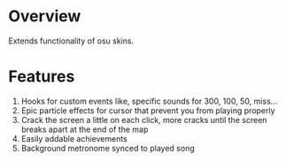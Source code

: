 # Overview
Extends functionality of osu skins.

# Features
1. Hooks for custom events like, specific sounds for 300, 100, 50, miss...
1. Epic particle effects for cursor that prevent you from playing properly
1. Crack the screen a little on each click, more cracks until the screen breaks apart at the end of the map
2. Easily addable achievements
3. Background metronome synced to played song
